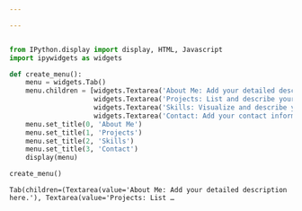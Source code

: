 ```yaml
---

---
```


```python

from IPython.display import display, HTML, Javascript
import ipywidgets as widgets

def create_menu():
    menu = widgets.Tab()
    menu.children = [widgets.Textarea('About Me: Add your detailed description here.'),
                     widgets.Textarea('Projects: List and describe your projects here.'),
                     widgets.Textarea('Skills: Visualize and describe your skills here.'),
                     widgets.Textarea('Contact: Add your contact information here.')]
    menu.set_title(0, 'About Me')
    menu.set_title(1, 'Projects')
    menu.set_title(2, 'Skills')
    menu.set_title(3, 'Contact')
    display(menu)

create_menu()

```


    Tab(children=(Textarea(value='About Me: Add your detailed description here.'), Textarea(value='Projects: List …

